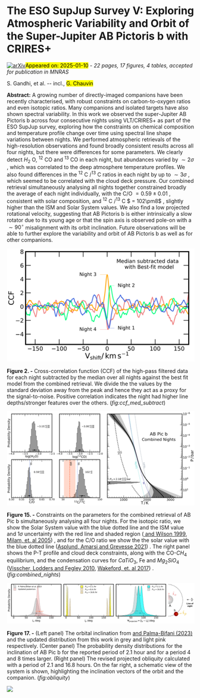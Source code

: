 <div class="macros" style="visibility:hidden;">
$\newcommand{\ensuremath}{}$
$\newcommand{\xspace}{}$
$\newcommand{\object}[1]{\texttt{#1}}$
$\newcommand{\farcs}{{.}''}$
$\newcommand{\farcm}{{.}'}$
$\newcommand{\arcsec}{''}$
$\newcommand{\arcmin}{'}$
$\newcommand{\ion}[2]{#1#2}$
$\newcommand{\textsc}[1]{\textrm{#1}}$
$\newcommand{\hl}[1]{\textrm{#1}}$
$\newcommand{\footnote}[1]{}$
$\newcommand{\thebibliography}{\DeclareRobustCommand{\VAN}[3]{##3}\VANthebibliography}$
$\newcommand{\arraystretch}{1.5}$
$\newcommand{\arraystretch}{1.5}$</div>



<div id="title">

# The ESO SupJup Survey V: Exploring Atmospheric Variability and Orbit of the Super-Jupiter AB Pictoris b with CRIRES+

</div>
<div id="comments">

[![arXiv](https://img.shields.io/badge/arXiv-2501.05114-b31b1b.svg)](https://arxiv.org/abs/2501.05114)<mark>Appeared on: 2025-01-10</mark> -  _22 pages, 17 figures, 4 tables, accepted for publication in MNRAS_

</div>
<div id="authors">

S. Gandhi, et al. -- incl., <mark>G. Chauvin</mark>

</div>
<div id="abstract">

**Abstract:** A growing number of directly-imaged companions have been recently characterised, with robust constraints on carbon-to-oxygen ratios and even isotopic ratios. Many companions and isolated targets have also shown spectral variability. In this work we observed the super-Jupiter AB Pictoris b across four consecutive nights using VLT/CRIRES+ as part of the ESO SupJup survey, exploring how the constraints on chemical composition and temperature profile change over time using spectral line shape variations between nights. We performed atmospheric retrievals of the high-resolution observations and found broadly consistent results across all four nights, but there were differences for some parameters. We clearly detect $H_2$ O, $^{12}$ CO and $^{13}$ CO in each night, but abundances varied by $\sim2\sigma$ , which was correlated to the deep atmosphere temperature profiles. We also found differences in the $^{12}$ C $/^{13}$ C ratios in each night by up to $\sim3\sigma$ , which seemed to be correlated with the cloud deck pressure. Our combined retrieval simultaneously analysing all nights together constrained broadly the average of each night individually, with the C/O $=0.59\pm0.01$ , consistent with solar composition, and $^{12}$ C $/^{13}$ C $ = 102\pm8$ , slightly higher than the ISM and Solar System values. We also find a low projected rotational velocity, suggesting that AB Pictoris b is either intrinsically a slow rotator due to its young age or that the spin axis is observed pole-on with a $\sim90^\circ$ misalignment with its orbit inclination. Future observations will be able to further explore the variability and orbit of AB Pictoris b as well as for other companions.

</div>

<div id="div_fig1">

<img src="tmp_2501.05114/./CCF_med_subtracted.png" alt="Fig2" width="100%"/>

**Figure 2. -** Cross-correlation function (CCF) of the high-pass filtered data for each night subtracted by the median over all nights against the best fit model from the combined retrieval. We divide the the values by the standard deviation away from the peak and hence they act as a proxy for the signal-to-noise. Positive correlation indicates the night had higher line depths/stronger features over the others. (*fig:ccf_med_subtract*)

</div>
<div id="div_fig2">

<img src="tmp_2501.05114/./combined_nights.png" alt="Fig15" width="100%"/>

**Figure 15. -** Constraints on the parameters for the combined retrieval of AB Pic b simultaneously analysing all four nights. For the isotopic ratio, we show the Solar System value with the blue dotted line and the ISM value and 1$\sigma$ uncertainty with the red line and shaded region  ([ and Wilson 1999](https://ui.adsabs.harvard.edu/abs/1999RPPh...62..143W), [Milam, et. al 2005](https://ui.adsabs.harvard.edu/abs/2005ApJ...634.1126M)) , and for the C/O ratio we show the the solar value with the blue dotted line  ([Asplund, Amarsi and Grevesse 2021](https://ui.adsabs.harvard.edu/abs/2021A&A...653A.141A)) . The right panel shows the P-T profile and cloud deck constraints, along with the CO-$CH_4$ equilibrium, and the condensation curves for $CaTiO_3$, Fe and $Mg_2$$SiO_4$ ([Visscher, Lodders and Fegley 2010](https://ui.adsabs.harvard.edu/abs/2010ApJ...716.1060V), [Wakeford, et. al 2017](https://ui.adsabs.harvard.edu/abs/2017MNRAS.464.4247W)) . (*fig:combined_nights*)

</div>
<div id="div_fig3">

<img src="tmp_2501.05114/./obliquity.png" alt="Fig17" width="100%"/>

**Figure 17. -** (Left panel) The orbital inclination from [ and Palma-Bifani (2023)](https://ui.adsabs.harvard.edu/abs/2023A&A...670A..90P) and the updated distribution from this work in grey and light pink respectively. (Center panel) The probability density distributions for the inclination of AB Pic b for the reported period of 2.1 hour and for a period 4 and 8 times larger. (Right panel) The revised projected obliquity calculated with a period of 2.1 and 16.8 hours. On the far right, a schematic view of the system is shown, highlighting the inclination vectors of the orbit and the companion. (*fig:obliquity*)

</div><div id="qrcode"><img src=https://api.qrserver.com/v1/create-qr-code/?size=100x100&data="https://arxiv.org/abs/2501.05114"></div>